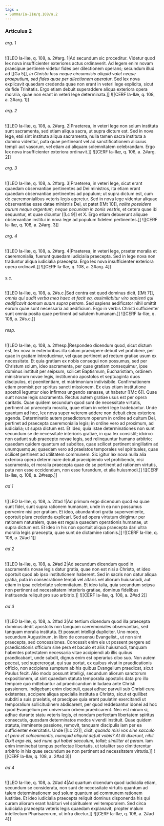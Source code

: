 ```yaml
---
tags : 
- Summa/Ia-IIæ/q.108/a.2
---
```


### Articulus 2

###### arg. 1
![[LEO Ia-IIæ, q. 108, a. 2#arg. 1|Ad secundum sic proceditur. Videtur quod lex nova insufficienter exteriores actus ordinaverit. Ad legem enim novam praecipue pertinere videtur fides per dilectionem operans; secundum illud ad [[Ga 5]], *in Christo Iesu neque circumcisio aliquid valet neque praeputium, sed fides quae per dilectionem operatur*. Sed lex nova explicavit quaedam credenda quae non erant in veteri lege explicita, sicut de fide Trinitatis. Ergo etiam debuit superaddere aliqua exteriora opera moralia, quae non erant in veteri lege determinata.]]
![[CERF Ia-IIæ, q. 108, a. 2#arg. 1]]

###### arg. 2
![[LEO Ia-IIæ, q. 108, a. 2#arg. 2|Praeterea, in veteri lege non solum instituta sunt sacramenta, sed etiam aliqua sacra, ut supra dictum est. Sed in nova lege, etsi sint instituta aliqua sacramenta, nulla tamen sacra instituta a domino videntur, puta quae pertineant vel ad sanctificationem alicuius templi aut vasorum, vel etiam ad aliquam solemnitatem celebrandam. Ergo lex nova insufficienter exteriora ordinavit.]]
![[CERF Ia-IIæ, q. 108, a. 2#arg. 2]]

###### arg. 3
![[LEO Ia-IIæ, q. 108, a. 2#arg. 3|Praeterea, in veteri lege, sicut erant quaedam observantiae pertinentes ad Dei ministros, ita etiam erant quaedam observantiae pertinentes ad populum; ut supra dictum est, cum de caeremonialibus veteris legis ageretur. Sed in nova lege videntur aliquae observantiae esse datae ministris Dei, ut patet [[Mt 10]], *nolite possidere aurum neque argentum, neque pecuniam in zonis vestris*, et cetera quae ibi sequuntur, et quae dicuntur [[Lc 9]] et X. Ergo etiam debuerunt aliquae observantiae institui in nova lege ad populum fidelem pertinentes.]]
![[CERF Ia-IIæ, q. 108, a. 2#arg. 3]]

###### arg. 4
![[LEO Ia-IIæ, q. 108, a. 2#arg. 4|Praeterea, in veteri lege, praeter moralia et caeremonialia, fuerunt quaedam iudicialia praecepta. Sed in lege nova non traduntur aliqua iudicialia praecepta. Ergo lex nova insufficienter exteriora opera ordinavit.]]
![[CERF Ia-IIæ, q. 108, a. 2#arg. 4]]

###### s.c.
![[LEO Ia-IIæ, q. 108, a. 2#s.c.|Sed contra est quod dominus dicit, [[Mt 7]], *omnis qui audit verba mea haec et facit ea, assimilabitur viro sapienti qui aedificavit domum suam supra petram*. Sed sapiens aedificator nihil omittit eorum quae sunt necessaria ad aedificium. Ergo in verbis Christi sufficienter sunt omnia posita quae pertinent ad salutem humanam.]]
![[CERF Ia-IIæ, q. 108, a. 2#s.c.]]

###### resp.
![[LEO Ia-IIæ, q. 108, a. 2#resp.|Respondeo dicendum quod, sicut dictum est, lex nova in exterioribus illa solum praecipere debuit vel prohibere, per quae in gratiam introducimur, vel quae pertinent ad rectum gratiae usum ex necessitate. Et quia gratiam ex nobis consequi non possumus, sed per Christum solum, ideo sacramenta, per quae gratiam consequimur, ipse dominus instituit per seipsum, scilicet Baptismum, Eucharistiam, ordinem ministrorum novae legis, instituendo apostolos et septuaginta duos discipulos, et poenitentiam, et matrimonium indivisibile. Confirmationem etiam promisit per spiritus sancti missionem. Ex eius etiam institutione apostoli leguntur oleo infirmos ungendo sanasse, ut habetur [[Mc 6]]. Quae sunt novae legis sacramenta. Rectus autem gratiae usus est per opera caritatis. Quae quidem secundum quod sunt de necessitate virtutis, pertinent ad praecepta moralia, quae etiam in veteri lege tradebantur. Unde quantum ad hoc, lex nova super veterem addere non debuit circa exteriora agenda. Determinatio autem praedictorum operum in ordine ad cultum Dei, pertinet ad praecepta caeremonialia legis; in ordine vero ad proximum, ad iudicialia; ut supra dictum est. Et ideo, quia istae determinationes non sunt secundum se de necessitate interioris gratiae, in qua lex consistit; idcirco non cadunt sub praecepto novae legis, sed relinquuntur humano arbitrio; quaedam quidem quantum ad subditos, quae scilicet pertinent singillatim ad unumquemque; quaedam vero ad praelatos temporales vel spirituales, quae scilicet pertinent ad utilitatem communem. Sic igitur lex nova nulla alia exteriora opera determinare debuit praecipiendo vel prohibendo, nisi sacramenta, et moralia praecepta quae de se pertinent ad rationem virtutis, puta non esse occidendum, non esse furandum, et alia huiusmodi.]]
![[CERF Ia-IIæ, q. 108, a. 2#resp.]]

###### ad 1
![[LEO Ia-IIæ, q. 108, a. 2#ad 1|Ad primum ergo dicendum quod ea quae sunt fidei, sunt supra rationem humanam, unde in ea non possumus pervenire nisi per gratiam. Et ideo, abundantiori gratia superveniente, oportuit plura credenda explicari. Sed ad opera virtutum dirigimur per rationem naturalem, quae est regula quaedam operationis humanae, ut supra dictum est. Et ideo in his non oportuit aliqua praecepta dari ultra moralia legis praecepta, quae sunt de dictamine rationis.]]
![[CERF Ia-IIæ, q. 108, a. 2#ad 1]]

###### ad 2
![[LEO Ia-IIæ, q. 108, a. 2#ad 2|Ad secundum dicendum quod in sacramentis novae legis datur gratia, quae non est nisi a Christo, et ideo oportuit quod ab ipso institutionem haberent. Sed in sacris non datur aliqua gratia, puta in consecratione templi vel altaris vel aliorum huiusmodi, aut etiam in ipsa celebritate solemnitatum. Et ideo talia, quia secundum seipsa non pertinent ad necessitatem interioris gratiae, dominus fidelibus instituenda reliquit pro suo arbitrio.]]
![[CERF Ia-IIæ, q. 108, a. 2#ad 2]]

###### ad 3
![[LEO Ia-IIæ, q. 108, a. 2#ad 3|Ad tertium dicendum quod illa praecepta dominus dedit apostolis non tanquam caeremoniales observantias, sed tanquam moralia instituta. Et possunt intelligi dupliciter. Uno modo, secundum Augustinum, in libro de consensu Evangelist., ut non sint praecepta, sed concessiones. Concessit enim eis ut possent pergere ad praedicationis officium sine pera et baculo et aliis huiusmodi, tanquam habentes potestatem necessaria vitae accipiendi ab illis quibus praedicabant, unde subdit, dignus enim est operarius cibo suo. Non autem peccat, sed supererogat, qui sua portat, ex quibus vivat in praedicationis officio, non accipiens sumptum ab his quibus Evangelium praedicat, sicut Paulus fecit. Alio modo possunt intelligi, secundum aliorum sanctorum expositionem, ut sint quaedam statuta temporalia apostolis data pro illo tempore quo mittebantur ad praedicandum in Iudaea ante Christi passionem. Indigebant enim discipuli, quasi adhuc parvuli sub Christi cura existentes, accipere aliqua specialia instituta a Christo, sicut et quilibet subditi a suis praelatis, et praecipue quia erant paulatim exercitandi ut temporalium sollicitudinem abdicarent, per quod reddebantur idonei ad hoc quod Evangelium per universum orbem praedicarent. Nec est mirum si, adhuc durante statu veteris legis, et nondum perfectam libertatem spiritus consecutis, quosdam determinatos modos vivendi instituit. Quae quidem statuta, imminente passione, removit, tanquam discipulis iam per ea sufficienter exercitatis. Unde [[Lc 22]], dixit, *quando misi vos sine sacculo et pera et calceamentis, numquid aliquid defuit vobis? At illi dixerunt, nihil. Dixit ergo eis, sed nunc qui habet sacculum, tollat; similiter et peram*. Iam enim imminebat tempus perfectae libertatis, ut totaliter suo dimitterentur arbitrio in his quae secundum se non pertinent ad necessitatem virtutis.]]
![[CERF Ia-IIæ, q. 108, a. 2#ad 3]]

###### ad 4
![[LEO Ia-IIæ, q. 108, a. 2#ad 4|Ad quartum dicendum quod iudicialia etiam, secundum se considerata, non sunt de necessitate virtutis quantum ad talem determinationem sed solum quantum ad communem rationem iustitiae. Et ideo iudicialia praecepta reliquit dominus disponenda his qui curam aliorum erant habituri vel spiritualem vel temporalem. Sed circa iudicialia praecepta veteris legis quaedam explanavit, propter malum intellectum Pharisaeorum, ut infra dicetur.]]
![[CERF Ia-IIæ, q. 108, a. 2#ad 4]]

